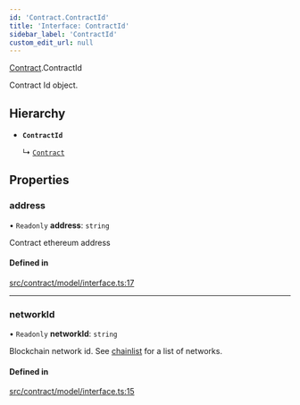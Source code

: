 ```yaml
---
id: 'Contract.ContractId'
title: 'Interface: ContractId'
sidebar_label: 'ContractId'
custom_edit_url: null
---
```


[Contract](../namespaces/Contract.md).ContractId

Contract Id object.

## Hierarchy

-   **`ContractId`**

    ↳ [`Contract`](Contract.Contract-1.md)

## Properties

### address

• `Readonly` **address**: `string`

Contract ethereum address

#### Defined in

[src/contract/model/interface.ts:17](https://github.com/leovigna/web3-redux/blob/bca52d1/src/contract/model/interface.ts#L17)

---

### networkId

• `Readonly` **networkId**: `string`

Blockchain network id.
See [chainlist](https://chainlist.org/) for a list of networks.

#### Defined in

[src/contract/model/interface.ts:15](https://github.com/leovigna/web3-redux/blob/bca52d1/src/contract/model/interface.ts#L15)
